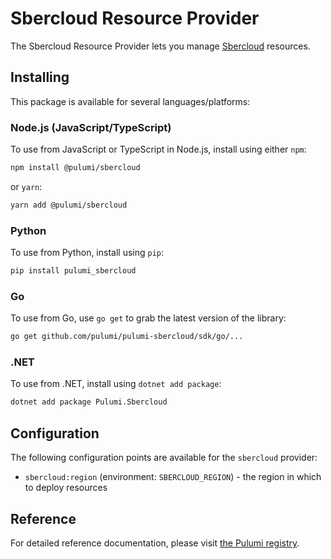 # Sbercloud Resource Provider

The Sbercloud Resource Provider lets you manage [Sbercloud](http://example.com) resources.

## Installing

This package is available for several languages/platforms:

### Node.js (JavaScript/TypeScript)

To use from JavaScript or TypeScript in Node.js, install using either `npm`:

```bash
npm install @pulumi/sbercloud
```

or `yarn`:

```bash
yarn add @pulumi/sbercloud
```

### Python

To use from Python, install using `pip`:

```bash
pip install pulumi_sbercloud
```

### Go

To use from Go, use `go get` to grab the latest version of the library:

```bash
go get github.com/pulumi/pulumi-sbercloud/sdk/go/...
```

### .NET

To use from .NET, install using `dotnet add package`:

```bash
dotnet add package Pulumi.Sbercloud
```

## Configuration

The following configuration points are available for the `sbercloud` provider:

- `sbercloud:region` (environment: `SBERCLOUD_REGION`) - the region in which to deploy resources

## Reference

For detailed reference documentation, please visit [the Pulumi registry](https://www.pulumi.com/registry/packages/sbercloud/api-docs/).
